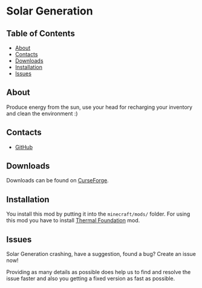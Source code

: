 # Solar Generation
## Table of Contents

* [About](#about)
* [Contacts](#contacts)
* [Downloads](#downloads)
* [Installation](#installation)
* [Issues](#issues)

## About

Produce energy from the sun, use your head for recharging your inventory and clean the environment :)

## Contacts
* [GitHub](https://github.com/Edivad99/SolarGeneration)

## Downloads

Downloads can be found on [CurseForge](https://www.curseforge.com/minecraft/mc-mods/solar-generation).

## Installation

You install this mod by putting it into the `minecraft/mods/` folder. For using this mod you have to install [Thermal Foundation](https://www.curseforge.com/minecraft/mc-mods/thermal-foundation) mod.

## Issues

Solar Generation crashing, have a suggestion, found a bug?  Create an issue now!

Providing as many details as possible does help us to find and resolve the issue faster and also you getting a fixed version as fast as possible.